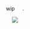 <p align=center> wip⠀⠀. <p align=center>

<p align="center">
  <img src="https://i.pinimg.com/736x/33/cf/e1/33cfe19999b411c00a6864c7d755aa7d.jpg"/>
</p>
